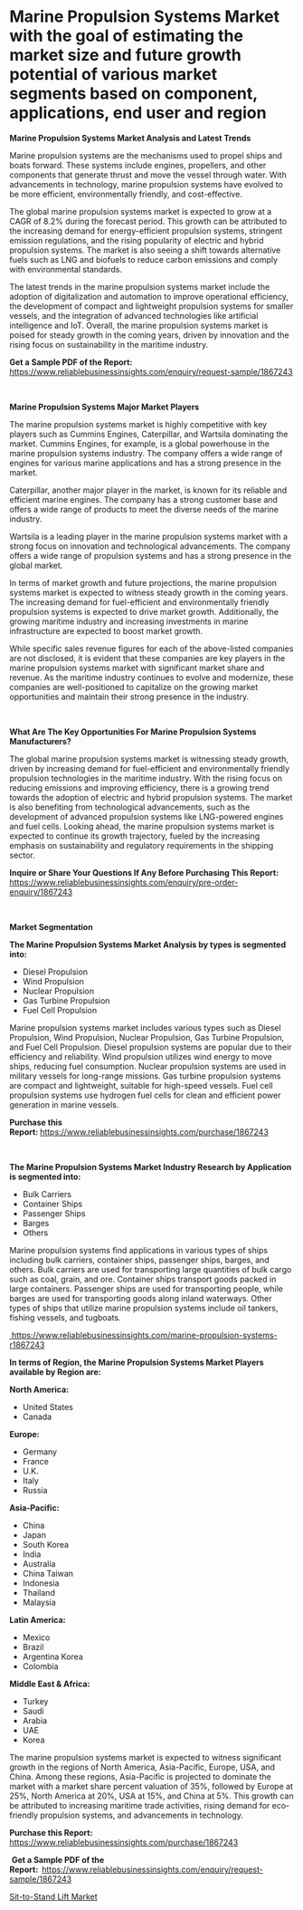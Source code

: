 <p><h1>Marine Propulsion Systems Market with the goal of estimating the market size and future growth potential of various market segments based on component, applications, end user and region</h1></p><p><strong>Marine Propulsion Systems Market Analysis and Latest Trends</strong></p>
<p><p>Marine propulsion systems are the mechanisms used to propel ships and boats forward. These systems include engines, propellers, and other components that generate thrust and move the vessel through water. With advancements in technology, marine propulsion systems have evolved to be more efficient, environmentally friendly, and cost-effective.</p><p>The global marine propulsion systems market is expected to grow at a CAGR of 8.2% during the forecast period. This growth can be attributed to the increasing demand for energy-efficient propulsion systems, stringent emission regulations, and the rising popularity of electric and hybrid propulsion systems. The market is also seeing a shift towards alternative fuels such as LNG and biofuels to reduce carbon emissions and comply with environmental standards.</p><p>The latest trends in the marine propulsion systems market include the adoption of digitalization and automation to improve operational efficiency, the development of compact and lightweight propulsion systems for smaller vessels, and the integration of advanced technologies like artificial intelligence and IoT. Overall, the marine propulsion systems market is poised for steady growth in the coming years, driven by innovation and the rising focus on sustainability in the maritime industry.</p></p>
<p><strong>Get a Sample PDF of the Report:&nbsp;</strong> <a href="https://www.reliablebusinessinsights.com/enquiry/request-sample/1867243">https://www.reliablebusinessinsights.com/enquiry/request-sample/1867243</a></p>
<p>&nbsp;</p>
<p><strong>Marine Propulsion Systems Major Market Players</strong></p>
<p><p>The marine propulsion systems market is highly competitive with key players such as Cummins Engines, Caterpillar, and Wartsila dominating the market. Cummins Engines, for example, is a global powerhouse in the marine propulsion systems industry. The company offers a wide range of engines for various marine applications and has a strong presence in the market.</p><p>Caterpillar, another major player in the market, is known for its reliable and efficient marine engines. The company has a strong customer base and offers a wide range of products to meet the diverse needs of the marine industry.</p><p>Wartsila is a leading player in the marine propulsion systems market with a strong focus on innovation and technological advancements. The company offers a wide range of propulsion systems and has a strong presence in the global market.</p><p>In terms of market growth and future projections, the marine propulsion systems market is expected to witness steady growth in the coming years. The increasing demand for fuel-efficient and environmentally friendly propulsion systems is expected to drive market growth. Additionally, the growing maritime industry and increasing investments in marine infrastructure are expected to boost market growth.</p><p>While specific sales revenue figures for each of the above-listed companies are not disclosed, it is evident that these companies are key players in the marine propulsion systems market with significant market share and revenue. As the maritime industry continues to evolve and modernize, these companies are well-positioned to capitalize on the growing market opportunities and maintain their strong presence in the industry.</p></p>
<p>&nbsp;</p>
<p><strong>What Are The Key Opportunities For Marine Propulsion Systems Manufacturers?</strong></p>
<p><p>The global marine propulsion systems market is witnessing steady growth, driven by increasing demand for fuel-efficient and environmentally friendly propulsion technologies in the maritime industry. With the rising focus on reducing emissions and improving efficiency, there is a growing trend towards the adoption of electric and hybrid propulsion systems. The market is also benefiting from technological advancements, such as the development of advanced propulsion systems like LNG-powered engines and fuel cells. Looking ahead, the marine propulsion systems market is expected to continue its growth trajectory, fueled by the increasing emphasis on sustainability and regulatory requirements in the shipping sector.</p></p>
<p><strong>Inquire or Share Your Questions If Any Before Purchasing This Report:</strong> <a href="https://www.reliablebusinessinsights.com/enquiry/pre-order-enquiry/1867243">https://www.reliablebusinessinsights.com/enquiry/pre-order-enquiry/1867243</a></p>
<p>&nbsp;</p>
<p><strong>Market Segmentation</strong></p>
<p><strong>The Marine Propulsion Systems Market Analysis by types is segmented into:</strong></p>
<p><ul><li>Diesel Propulsion</li><li>Wind Propulsion</li><li>Nuclear Propulsion</li><li>Gas Turbine Propulsion</li><li>Fuel Cell Propulsion</li></ul></p>
<p><p>Marine propulsion systems market includes various types such as Diesel Propulsion, Wind Propulsion, Nuclear Propulsion, Gas Turbine Propulsion, and Fuel Cell Propulsion. Diesel propulsion systems are popular due to their efficiency and reliability. Wind propulsion utilizes wind energy to move ships, reducing fuel consumption. Nuclear propulsion systems are used in military vessels for long-range missions. Gas turbine propulsion systems are compact and lightweight, suitable for high-speed vessels. Fuel cell propulsion systems use hydrogen fuel cells for clean and efficient power generation in marine vessels.</p></p>
<p><strong>Purchase this Report:&nbsp;</strong><a href="https://www.reliablebusinessinsights.com/purchase/1867243">https://www.reliablebusinessinsights.com/purchase/1867243</a></p>
<p>&nbsp;</p>
<p><strong>The Marine Propulsion Systems Market Industry Research by Application is segmented into:</strong></p>
<p><ul><li>Bulk Carriers</li><li>Container Ships</li><li>Passenger Ships</li><li>Barges</li><li>Others</li></ul></p>
<p><p>Marine propulsion systems find applications in various types of ships including bulk carriers, container ships, passenger ships, barges, and others. Bulk carriers are used for transporting large quantities of bulk cargo such as coal, grain, and ore. Container ships transport goods packed in large containers. Passenger ships are used for transporting people, while barges are used for transporting goods along inland waterways. Other types of ships that utilize marine propulsion systems include oil tankers, fishing vessels, and tugboats.</p></p>
<p><a href="https://www.reliablebusinessinsights.com/marine-propulsion-systems-r1867243">&nbsp;https://www.reliablebusinessinsights.com/marine-propulsion-systems-r1867243</a></p>
<p><strong>In terms of Region, the Marine Propulsion Systems Market Players available by Region are:</strong></p>
<p>
    <p> <strong> North America: </strong>
        <ul>
            <li>United States</li>
            <li>Canada</li>
        </ul>
        </p> 
    <p> <strong> Europe: </strong>
        <ul>
            <li>Germany</li>
            <li>France</li>
            <li>U.K.</li>
            <li>Italy</li>
            <li>Russia</li>
        </ul>
        </p> 
    <p> <strong> Asia-Pacific: </strong>
        <ul>
            <li>China</li>
            <li>Japan</li>
            <li>South Korea</li>
            <li>India</li>
            <li>Australia</li>
            <li>China Taiwan</li>
            <li>Indonesia</li>
            <li>Thailand</li>
            <li>Malaysia</li>
        </ul>
        </p> 
    <p> <strong> Latin America: </strong>
        <ul>
            <li>Mexico</li>
            <li>Brazil</li>
            <li>Argentina Korea</li>
            <li>Colombia</li>
        </ul>
        </p> 
    <p> <strong> Middle East & Africa: </strong>
        <ul>
            <li>Turkey</li>
            <li>Saudi</li>
            <li>Arabia</li>
            <li>UAE</li>
            <li>Korea</li>
        </ul>
    </p>
    </p>
<p><p>The marine propulsion systems market is expected to witness significant growth in the regions of North America, Asia-Pacific, Europe, USA, and China. Among these regions, Asia-Pacific is projected to dominate the market with a market share percent valuation of 35%, followed by Europe at 25%, North America at 20%, USA at 15%, and China at 5%. This growth can be attributed to increasing maritime trade activities, rising demand for eco-friendly propulsion systems, and advancements in technology.</p></p>
<p><strong>Purchase this Report: </strong><a href="https://www.reliablebusinessinsights.com/purchase/1867243">https://www.reliablebusinessinsights.com/purchase/1867243</a></p>
<p>&nbsp;<strong>Get a Sample PDF of the Report:&nbsp;&nbsp;</strong><a href="https://www.reliablebusinessinsights.com/enquiry/request-sample/1867243">https://www.reliablebusinessinsights.com/enquiry/request-sample/1867243</a></p>
<p><strong></strong></p>
<p><p><a href="https://view.publitas.com/reportprime-1/sit-to-stand-lift-market-investigation-industry-evolution-and-forecast-till-2031/">Sit-to-Stand Lift Market</a></p></p>
